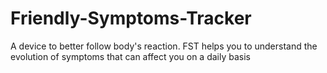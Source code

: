 # Friendly-Symptoms-Tracker
A device to better follow body's reaction. FST helps you to understand the evolution of symptoms that can affect you on a daily basis
